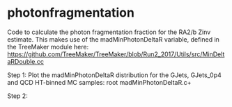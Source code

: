 # photonfragmentation
Code to calculate the photon fragmentation fraction for the RA2/b Zinv estimate.
This makes use of the madMinPhotonDeltaR variable, defined in the TreeMaker module here:
https://github.com/TreeMaker/TreeMaker/blob/Run2_2017/Utils/src/MinDeltaRDouble.cc

Step 1:
Plot the madMinPhotonDeltaR distribution for the GJets, GJets_0p4 and QCD HT-binned MC samples:
root madMinPhotonDeltaR.c+

Step 2:
